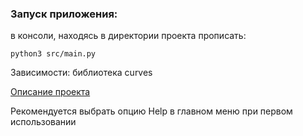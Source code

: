 ### Запуск приложения:
в консоли, находясь в директории проекта прописать:

    python3 src/main.py


Зависимости: библиотека curves

[Описание проекта](Description/README.md)


Рекомендуется выбрать опцию Help в главном меню при первом использовании